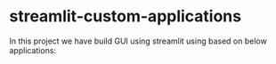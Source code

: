 # streamlit-custom-applications
In this project we have build GUI using streamlit using based on below applications:
